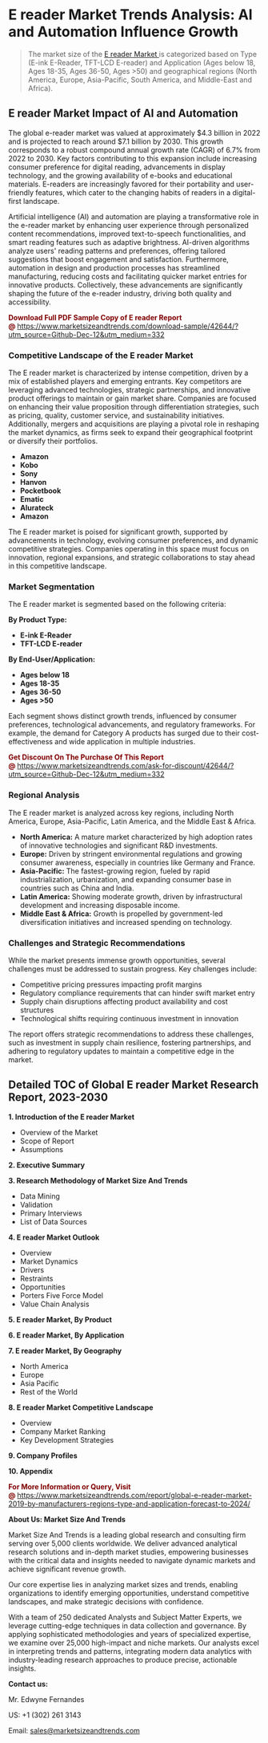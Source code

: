 <H1>E reader Market Trends Analysis: AI and Automation Influence Growth</H1><blockquote><p>The market size of the <a href="https://www.marketsizeandtrends.com/download-sample/42644/?utm_source=Github-Dec-12&amp;utm_medium=332" target="_blank">E reader Market </a>is categorized based on Type (E-ink E-Reader, TFT-LCD E-reader) and Application (Ages below 18, Ages 18-35, Ages 36-50, Ages >50) and geographical regions (North America, Europe, Asia-Pacific, South America, and Middle-East and Africa).</p></blockquote><p><h2>E reader Market Impact of AI and Automation</h2><p>The global e-reader market was valued at approximately $4.3 billion in 2022 and is projected to reach around $7.1 billion by 2030. This growth corresponds to a robust compound annual growth rate (CAGR) of 6.7% from 2022 to 2030. Key factors contributing to this expansion include increasing consumer preference for digital reading, advancements in display technology, and the growing availability of e-books and educational materials. E-readers are increasingly favored for their portability and user-friendly features, which cater to the changing habits of readers in a digital-first landscape.</p><p>Artificial intelligence (AI) and automation are playing a transformative role in the e-reader market by enhancing user experience through personalized content recommendations, improved text-to-speech functionalities, and smart reading features such as adaptive brightness. AI-driven algorithms analyze users' reading patterns and preferences, offering tailored suggestions that boost engagement and satisfaction. Furthermore, automation in design and production processes has streamlined manufacturing, reducing costs and facilitating quicker market entries for innovative products. Collectively, these advancements are significantly shaping the future of the e-reader industry, driving both quality and accessibility.</p></p><p><strong><span style="color: #800000;">Download Full PDF Sample Copy of E reader Report @</span>&nbsp;</strong><a href="https://www.marketsizeandtrends.com/download-sample/42644/?utm_source=Github-Dec-12&amp;utm_medium=332">https://www.marketsizeandtrends.com/download-sample/42644/?utm_source=Github-Dec-12&amp;utm_medium=332</a></p><h3>Competitive Landscape of the E reader Market</h3><p>The E reader market is characterized by intense competition, driven by a mix of established players and emerging entrants. Key competitors are leveraging advanced technologies, strategic partnerships, and innovative product offerings to maintain or gain market share. Companies are focused on enhancing their value proposition through differentiation strategies, such as pricing, quality, customer service, and sustainability initiatives. Additionally, mergers and acquisitions are playing a pivotal role in reshaping the market dynamics, as firms seek to expand their geographical footprint or diversify their portfolios.</p><p><strong><p><ul><li>Amazon </li><li> Kobo </li><li> Sony </li><li> Hanvon </li><li> Pocketbook </li><li> Ematic </li><li> Alurateck </li><li> Amazon</p></li></ul></p></strong></p><p>The E reader market is poised for significant growth, supported by advancements in technology, evolving consumer preferences, and dynamic competitive strategies. Companies operating in this space must focus on innovation, regional expansions, and strategic collaborations to stay ahead in this competitive landscape.</p><h3>Market Segmentation</h3><p>The E reader market is segmented based on the following criteria:</p><p><strong>By Product Type:</strong></p><p><strong><p><ul><li>E-ink E-Reader </li><li> TFT-LCD E-reader</p></li></ul></p></strong></p><p><strong>By End-User/Application:</strong></p><p><strong><p><ul><li>Ages below 18 </li><li> Ages 18-35 </li><li> Ages 36-50 </li><li> Ages >50</p></li></ul></p></strong></p><p>Each segment shows distinct growth trends, influenced by consumer preferences, technological advancements, and regulatory frameworks. For example, the demand for Category A products has surged due to their cost-effectiveness and wide application in multiple industries.</p><p><strong><span style="color: #800000;">Get Discount On The Purchase Of This Report @&nbsp;</span></strong><a href="https://www.marketsizeandtrends.com/ask-for-discount/42644/?utm_source=Github-Dec-12&amp;utm_medium=332">https://www.marketsizeandtrends.com/ask-for-discount/42644/?utm_source=Github-Dec-12&amp;utm_medium=332</a></p><h3>Regional Analysis</h3><p>The E reader market is analyzed across key regions, including North America, Europe, Asia-Pacific, Latin America, and the Middle East &amp; Africa.</p><ul><li><strong>North America:</strong> A mature market characterized by high adoption rates of innovative technologies and significant R&amp;D investments.</li><li><strong>Europe:</strong> Driven by stringent environmental regulations and growing consumer awareness, especially in countries like Germany and France.</li><li><strong>Asia-Pacific:</strong> The fastest-growing region, fueled by rapid industrialization, urbanization, and expanding consumer base in countries such as China and India.</li><li><strong>Latin America:</strong> Showing moderate growth, driven by infrastructural development and increasing disposable income.</li><li><strong>Middle East &amp; Africa:</strong> Growth is propelled by government-led diversification initiatives and increased spending on technology.</li></ul><h3>Challenges and Strategic Recommendations</h3><p>While the market presents immense growth opportunities, several challenges must be addressed to sustain progress. Key challenges include:</p><ul><li>Competitive pricing pressures impacting profit margins</li><li>Regulatory compliance requirements that can hinder swift market entry</li><li>Supply chain disruptions affecting product availability and cost structures</li><li>Technological shifts requiring continuous investment in innovation</li></ul><p>The report offers strategic recommendations to address these challenges, such as investment in supply chain resilience, fostering partnerships, and adhering to regulatory updates to maintain a competitive edge in the market.</p><h2>Detailed TOC of Global E reader Market Research Report, 2023-2030</h2><p><strong>1. Introduction of the E reader Market</strong></p><ul><li>Overview of the Market</li><li>Scope of Report</li><li>Assumptions&nbsp;</li></ul><p><strong>2. Executive Summary</strong></p><p><strong>3. Research Methodology of <strong>Market Size And Trends</strong></strong></p><ul><li>Data Mining</li><li>Validation</li><li>Primary Interviews</li><li>List of Data Sources&nbsp;</li></ul><p><strong>4. E reader Market Outlook</strong></p><ul><li>Overview</li><li>Market Dynamics</li><li>Drivers</li><li>Restraints</li><li>Opportunities</li><li>Porters Five Force Model</li><li>Value Chain Analysis&nbsp;</li></ul><p><strong>5. E reader Market, By Product</strong></p><p><strong>6. E reader Market, By Application</strong></p><p><strong>7. E reader Market, By Geography</strong></p><ul><li>North America</li><li>Europe</li><li>Asia Pacific</li><li>Rest of the World&nbsp;</li></ul><p><strong>8. E reader Market Competitive Landscape</strong></p><ul><li>Overview</li><li>Company Market Ranking</li><li>Key Development Strategies&nbsp;</li></ul><p><strong>9. Company Profiles</strong></p><p><strong>10. Appendix</strong></p><p><strong><span style="color: #800000;">For More Information or Query, Visit @&nbsp;</span></strong><a href="https://www.marketsizeandtrends.com/report/global-e-reader-market-2019-by-manufacturers-regions-type-and-application-forecast-to-2024/">https://www.marketsizeandtrends.com/report/global-e-reader-market-2019-by-manufacturers-regions-type-and-application-forecast-to-2024/</a></p><p></p><p><strong>About Us:&nbsp;Market Size And Trends</strong></p><p>Market Size And Trends&nbsp;is a leading global research and consulting firm serving over 5,000 clients worldwide. We deliver advanced analytical research solutions and in-depth market studies, empowering businesses with the critical data and insights needed to navigate dynamic markets and achieve significant revenue growth.</p><p>Our core expertise lies in analyzing market sizes and trends, enabling organizations to identify emerging opportunities, understand competitive landscapes, and make strategic decisions with confidence.</p><p>With a team of 250 dedicated Analysts and Subject Matter Experts, we leverage cutting-edge techniques in data collection and governance. By applying sophisticated methodologies and years of specialized expertise, we examine over 25,000 high-impact and niche markets. Our analysts excel in interpreting trends and patterns, integrating modern data analytics with industry-leading research approaches to produce precise, actionable insights.</p><p><strong>Contact us:</strong></p><p>Mr. Edwyne Fernandes</p><p>US: +1 (302) 261 3143</p><p>Email: <a href="mailto:sales@marketsizeandtrends.com">sales@marketsizeandtrends.com</a>&nbsp;</p>
